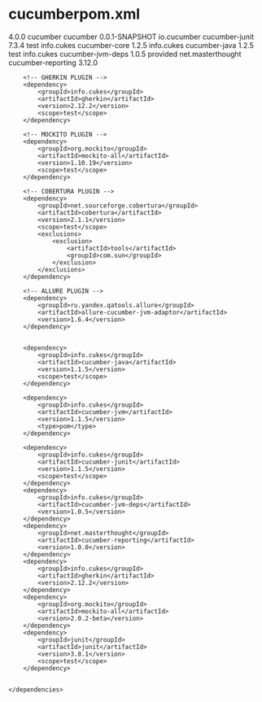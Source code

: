 # cucumberpom.xml

<project xmlns="http://maven.apache.org/POM/4.0.0" xmlns:xsi="http://www.w3.org/2001/XMLSchema-instance" xsi:schemaLocation="http://maven.apache.org/POM/4.0.0 https://maven.apache.org/xsd/maven-4.0.0.xsd">
	<modelVersion>4.0.0</modelVersion>
	<groupId>cucumber</groupId>
	<artifactId>cucumber</artifactId>
	<version>0.0.1-SNAPSHOT</version>
	<!-- https://mvnrepository.com/artifact/io.cucumber/cucumber-junit -->
	<dependencies>
		<dependency>
			<groupId>io.cucumber</groupId>
			<artifactId>cucumber-junit</artifactId>
			<version>7.3.4</version>
			<scope>test</scope>
		</dependency>
		<dependency>
			<groupId>info.cukes</groupId>
			<artifactId>cucumber-core</artifactId>
			<version>1.2.5</version>
		</dependency>
		<dependency>
			<groupId>info.cukes</groupId>
			<artifactId>cucumber-java</artifactId>
			<version>1.2.5</version>
			<scope>test</scope>
		</dependency>
		<dependency>
			<groupId>info.cukes</groupId>
			<artifactId>cucumber-jvm-deps</artifactId>
			<version>1.0.5</version>
			<scope>provided</scope>
		</dependency>
		<dependency>
			<groupId>net.masterthought</groupId>
			<artifactId>cucumber-reporting</artifactId>
			<version>3.12.0</version>
		</dependency>

		<!-- GHERKIN PLUGIN -->
		<dependency>
			<groupId>info.cukes</groupId>
			<artifactId>gherkin</artifactId>
			<version>2.12.2</version>
			<scope>test</scope>
		</dependency>

		<!-- MOCKITO PLUGIN -->
		<dependency>
			<groupId>org.mockito</groupId>
			<artifactId>mockito-all</artifactId>
			<version>1.10.19</version>
			<scope>test</scope>
		</dependency>

		<!-- COBERTURA PLUGIN -->
		<dependency>
			<groupId>net.sourceforge.cobertura</groupId>
			<artifactId>cobertura</artifactId>
			<version>2.1.1</version>
			<scope>test</scope>
			<exclusions>
				<exclusion>
					<artifactId>tools</artifactId>
					<groupId>com.sun</groupId>
				</exclusion>
			</exclusions>
		</dependency>

		<!-- ALLURE PLUGIN -->
		<dependency>
			<groupId>ru.yandex.qatools.allure</groupId>
			<artifactId>allure-cucumber-jvm-adaptor</artifactId>
			<version>1.6.4</version>
		</dependency>


		<dependency>
			<groupId>info.cukes</groupId>
			<artifactId>cucumber-java</artifactId>
			<version>1.1.5</version>
			<scope>test</scope>
		</dependency>

		<dependency>
			<groupId>info.cukes</groupId>
			<artifactId>cucumber-jvm</artifactId>
			<version>1.1.5</version>
			<type>pom</type>
		</dependency>

		<dependency>
			<groupId>info.cukes</groupId>
			<artifactId>cucumber-junit</artifactId>
			<version>1.1.5</version>
			<scope>test</scope>
		</dependency>
		<dependency>
			<groupId>info.cukes</groupId>
			<artifactId>cucumber-jvm-deps</artifactId>
			<version>1.0.5</version>
		</dependency>
		<dependency>
			<groupId>net.masterthought</groupId>
			<artifactId>cucumber-reporting</artifactId>
			<version>1.0.0</version>
		</dependency>
		<dependency>
			<groupId>info.cukes</groupId>
			<artifactId>gherkin</artifactId>
			<version>2.12.2</version>
		</dependency>
		<dependency>
			<groupId>org.mockito</groupId>
			<artifactId>mockito-all</artifactId>
			<version>2.0.2-beta</version>
		</dependency>
		<dependency>
			<groupId>junit</groupId>
			<artifactId>junit</artifactId>
			<version>3.8.1</version>
			<scope>test</scope>
		</dependency>


	</dependencies>
</project>
